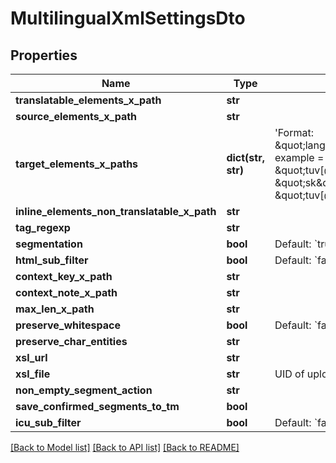 # MultilingualXmlSettingsDto

## Properties
Name | Type | Description | Notes
------------ | ------------- | ------------- | -------------
**translatable_elements_x_path** | **str** |  | [optional] 
**source_elements_x_path** | **str** |  | [optional] 
**target_elements_x_paths** | **dict(str, str)** | &#x27;Format: \&quot;language\&quot;:\&quot;xpath\&quot;;             example &#x3D; &#x27;{\&quot;en\&quot;: \&quot;tuv[@lang&#x3D;&#x27;en&#x27;]/seg\&quot;, \&quot;sk\&quot;: \&quot;tuv[@lang&#x3D;&#x27;sk&#x27;]/seg\&quot;} | [optional] 
**inline_elements_non_translatable_x_path** | **str** |  | [optional] 
**tag_regexp** | **str** |  | [optional] 
**segmentation** | **bool** | Default: &#x60;true&#x60; | [optional] 
**html_sub_filter** | **bool** | Default: &#x60;false&#x60; | [optional] 
**context_key_x_path** | **str** |  | [optional] 
**context_note_x_path** | **str** |  | [optional] 
**max_len_x_path** | **str** |  | [optional] 
**preserve_whitespace** | **bool** | Default: &#x60;false&#x60; | [optional] 
**preserve_char_entities** | **str** |  | [optional] 
**xsl_url** | **str** |  | [optional] 
**xsl_file** | **str** | UID of uploaded XSL file, overrides xslUrl | [optional] 
**non_empty_segment_action** | **str** |  | [optional] 
**save_confirmed_segments_to_tm** | **bool** |  | [optional] 
**icu_sub_filter** | **bool** | Default: &#x60;false&#x60; | [optional] 

[[Back to Model list]](../README.md#documentation-for-models) [[Back to API list]](../README.md#documentation-for-api-endpoints) [[Back to README]](../README.md)

